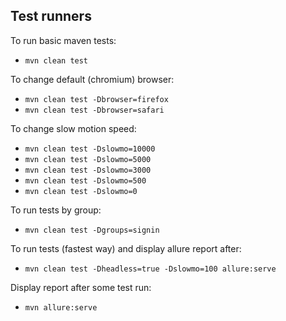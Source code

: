 ## Test runners

To run basic maven tests:
- `mvn clean test`

To change default (chromium) browser:
- `mvn clean test -Dbrowser=firefox`
- `mvn clean test -Dbrowser=safari`

To change slow motion speed:
- `mvn clean test -Dslowmo=10000`
- `mvn clean test -Dslowmo=5000`
- `mvn clean test -Dslowmo=3000`
- `mvn clean test -Dslowmo=500`
- `mvn clean test -Dslowmo=0`

To run tests by group:
- `mvn clean test -Dgroups=signin`

To run tests (fastest way) and display allure report after:
- `mvn clean test -Dheadless=true -Dslowmo=100 allure:serve`

Display report after some test run:
- `mvn allure:serve`
